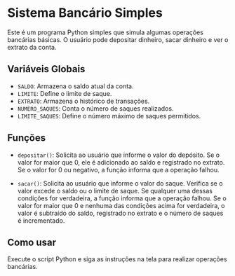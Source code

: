 # Sistema Bancário Simples

Este é um programa Python simples que simula algumas operações bancárias básicas. O usuário pode depositar dinheiro, sacar dinheiro e ver o extrato da conta.

## Variáveis Globais

- `SALDO`: Armazena o saldo atual da conta.
- `LIMITE`: Define o limite de saque.
- `EXTRATO`: Armazena o histórico de transações.
- `NUMERO_SAQUES`: Conta o número de saques realizados.
- `LIMITE_SAQUES`: Define o número máximo de saques permitidos.

## Funções

- `depositar()`: Solicita ao usuário que informe o valor do depósito. Se o valor for maior que 0, ele é adicionado ao saldo e registrado no extrato. Se o valor for 0 ou negativo, a função informa que a operação falhou.

- `sacar()`: Solicita ao usuário que informe o valor do saque. Verifica se o valor excede o saldo ou o limite de saque. Se qualquer uma dessas condições for verdadeira, a função informa que a operação falhou. Se o valor for maior que 0 e nenhuma das condições acima for verdadeira, o valor é subtraído do saldo, registrado no extrato e o número de saques é incrementado.

## Como usar

Execute o script Python e siga as instruções na tela para realizar operações bancárias.
